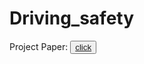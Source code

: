 # Driving_safety
Project Paper: <button><a href="https://drive.google.com/file/d/13i7bLEFNuUQnXOfevsgK_xDB7T1jy_fU/view?usp=sharing"> click </a></button>
